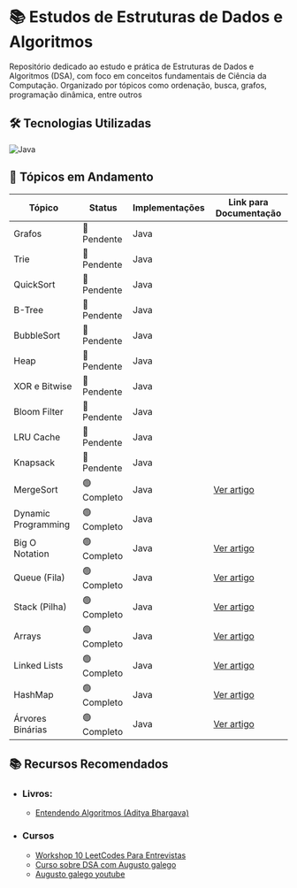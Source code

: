 # 📚 Estudos de Estruturas de Dados e Algoritmos

Repositório dedicado ao estudo e prática de Estruturas de Dados e Algoritmos (DSA), com foco em conceitos fundamentais de Ciência da Computação.
Organizado por tópicos como ordenação, busca, grafos, programação dinâmica, entre outros
## 🛠️ Tecnologias Utilizadas

![Java](https://img.shields.io/badge/Java-007396?style=flat&logo=openjdk&logoColor=white)

## 📌 Tópicos em Andamento
| Tópico              | Status          | Implementações | Link para Documentação|
|---------------------|-----------------|----------------|-----------------------|
| Grafos              | 🔴 Pendente     | Java           |                       |
| Trie                | 🔴 Pendente     | Java           |                       |
| QuickSort           | 🔴 Pendente     | Java           |                       |
| B-Tree              | 🔴 Pendente     | Java           |                       |
| BubbleSort          | 🔴 Pendente     | Java           |                       |
| Heap                | 🔴 Pendente     | Java           |                       |
| XOR e Bitwise       | 🔴 Pendente     | Java           |                       |
| Bloom Filter        | 🔴 Pendente     | Java           |                       |
| LRU Cache           | 🔴 Pendente     | Java           |                       |
| Knapsack            | 🔴 Pendente     | Java           |                       |
| MergeSort           | 🟢 Completo     | Java           |[Ver artigo](https://github.com/felipemelozx/Data-structure-and-algorithm/blob/main/notes/MergeSort.md)|
| Dynamic Programming | 🟢 Completo     | Java           |                       |
| Big O Notation      | 🟢 Completo     | Java           |[Ver artigo](https://github.com/felipemelozx/Data-structure-and-algorithm/blob/main/notes/BigO.md)|
| Queue (Fila)        | 🟢 Completo     | Java           |[Ver artigo](https://github.com/felipemelozx/Data-structure-and-algorithm/blob/main/notes/queue.md)|
| Stack (Pilha)       | 🟢 Completo     | Java           |[Ver artigo](https://github.com/felipemelozx/Data-structure-and-algorithm/blob/main/notes/stack.md)|
| Arrays              | 🟢 Completo     | Java           |[Ver artigo](https://github.com/felipemelozx/Data-structure-and-algorithm/blob/main/notes/array.md)|
| Linked Lists        | 🟢 Completo     | Java           |[Ver artigo](https://github.com/felipemelozx/Data-structure-and-algorithm/blob/main/notes/linkedList(List).md)|
| HashMap             | 🟢 Completo     | Java           |[Ver artigo](https://github.com/felipemelozx/Data-structure-and-algorithm/blob/main/notes/hashMap.md)|
| Árvores Binárias    | 🟢 Completo     | Java           |[Ver artigo](https://github.com/felipemelozx/Data-structure-and-algorithm/blob/main/notes/binaryTree.md)|

## 📚 Recursos Recomendados
- ### Livros:

  - [Entendendo Algoritmos (Aditya Bhargava)](https://www.amazon.com.br/dp/8575225634?ref=ppx_yo2ov_dt_b_fed_asin_title)

- ### Cursos

  - [Workshop 10 LeetCodes Para Entrevistas](https://pay.hub.la/RGfq0dk8iqDeL5IC5yog?coupon=WORKSHOP) 
  - [Curso sobre DSA com Augusto galego](https://pay.hub.la/L8wi9vio7WPnWbmF8ZIO?coupon=YOUTUBE)
  - [Augusto galego youtube](https://www.youtube.com/@GutoGalego)
